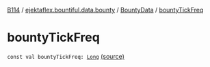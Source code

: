 [B114](../../index.md) / [ejektaflex.bountiful.data.bounty](../index.md) / [BountyData](index.md) / [bountyTickFreq](./bounty-tick-freq.md)

# bountyTickFreq

`const val bountyTickFreq: `[`Long`](https://kotlinlang.org/api/latest/jvm/stdlib/kotlin/-long/index.html) [(source)](https://github.com/ejektaflex/Bountiful/tree/develop/src/main/kotlin/ejektaflex/bountiful/data/bounty/BountyData.kt#L171)